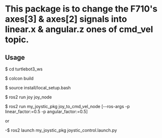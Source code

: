 # This package is to change the F710's axes[3] & axes[2] signals into linear.x & angular.z ones of cmd_vel topic.  
## Usage

$ cd turtlebot3_ws

$ colcon build

$ source install/local_setup.bash

$ ros2 run joy joy_node

$ ros2 run my_joystic_pkg joy_to_cmd_vel_node [--ros-args -p linear_factor:=0.5 -p angular_factor:=0.5]

or

-$ ros2 launch my_joystic_pkg joystic_control.launch.py

